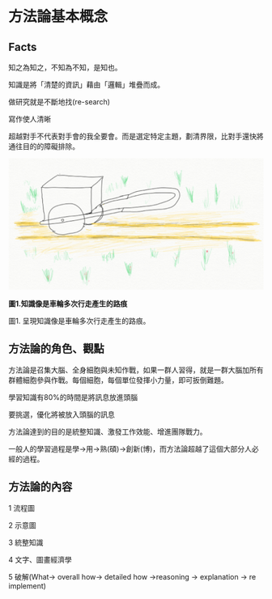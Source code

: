# 方法論基本概念

## Facts

知之為知之，不知為不知，是知也。

知識是將「清楚的資訊」藉由「邏輯」堆疊而成。

做研究就是不斷地找\(re-search\)

寫作使人清晰

超越對手不代表對手會的我全要會。而是選定特定主題，劃清界限，比對手還快將通往目的的障礙排除。

![](/assets/knowledge_curve.png)

**圖1.知識像是車輪多次行走產生的路痕**

圖1. 呈現知識像是車輪多次行走產生的路痕。

## 方法論的角色、觀點

方法論是召集大腦、全身細胞與未知作戰，如果一群人習得，就是一群大腦加所有群體細胞參與作戰。每個細胞，每個單位發揮小力量，即可扳倒難題。

學習知識有80%的時間是將訊息放進頭腦

要挑選，優化將被放入頭腦的訊息

方法論達到的目的是統整知識、激發工作效能、增進團隊戰力。

一般人的學習過程是學-&gt;用-&gt;熟\(碩\)-&gt;創新\(博\)，而方法論超越了這個大部分人必經的過程。

## 方法論的內容

1 流程圖

2 示意圖

3 統整知識

4 文字、圖畫經濟學

5 破解\(What-&gt; overall how-&gt; detailed how -&gt;reasoning -&gt; explanation -&gt; re implement\)

